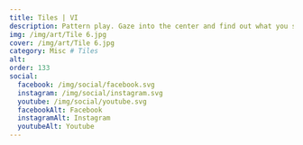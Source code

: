 ```yaml
---
title: Tiles | VI
description: Pattern play. Gaze into the center and find out what you see
img: /img/art/Tile 6.jpg
cover: /img/art/Tile 6.jpg
category: Misc # Tiles 
alt: 
order: 133
social:
  facebook: /img/social/facebook.svg
  instagram: /img/social/instagram.svg
  youtube: /img/social/youtube.svg
  facebookAlt: Facebook
  instagramAlt: Instagram
  youtubeAlt: Youtube
---
```

